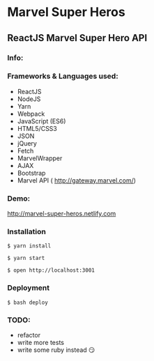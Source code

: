 # Marvel Super Heros

## ReactJS Marvel Super Hero API

### Info:


### Frameworks & Languages used:


- ReactJS
- NodeJS
- Yarn
- Webpack
- JavaScript (ES6)
- HTML5/CSS3
- JSON
- jQuery
- Fetch
- MarvelWrapper
- AJAX
- Bootstrap
- Marvel API ( http://gateway.marvel.com/)

### Demo:

http://marvel-super-heros.netlify.com


### Installation

```
$ yarn install

$ yarn start

$ open http://localhost:3001

```

### Deployment

```
$ bash deploy

```

### TODO:

- refactor
- write more tests
- write some ruby instead 😏
